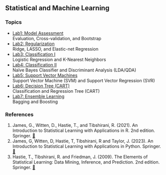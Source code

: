 ## Statistical and Machine Learning

### Topics

- [Lab1: Model Assessment](https://darentsai.github.io/ml-course-r/ML_Lab1_Model_Assesment) <br> Evaluation, Cross-validation, and Bootstrap
- [Lab2: Regularization](https://darentsai.github.io/ml-course-r/ML_Lab2_Regularization) <br> Ridge, LASSO, and Elastic-net Regression
- [Lab3: Classification I](https://darentsai.github.io/ml-course-r/ML_Lab3_LogisticReg_KNN) <br> Logistic Regression and K-Nearest Neighbors
- [Lab4: Classification II](https://darentsai.github.io/ml-course-r/ML_Lab4_LDA) <br> Naïve Bayes Classifier and Discriminant Analysis (LDA/QDA)
- [Lab5: Support Vector Machines](https://darentsai.github.io/ml-course-r/ML_Lab5_SVM) <br> Support Vector Machine (SVM) and Support Vector Regression (SVR)
- [Lab6: Decision Tree (CART)](https://darentsai.github.io/ml-course-r/ML_Lab6_CART) <br> Classification and Regression Tree (CART)
- [Lab7: Ensemble Learning](https://darentsai.github.io/ml-course-r/ML_Lab7_Ensemble) <br> Bagging and Boosting

### References

1. James, G., Witten, D., Hastie, T., and Tibshirani, R. (2021). An Introduction to Statistical Learning with Applications in R. 2nd edition. Springer. [&#x1F517;](https://hastie.su.domains/publications.html)
2. James, G, Witten, D, Hastie, T, Tibshirani, R and Taylor, J. (2023). An Introduction to Statistical Learning with Applications in Python. Springer. [&#x1F517;](https://hastie.su.domains/publications.html)
3. Hastie, T., Tibshirani, R. and Friedman, J. (2009). The Elements of Statistical Learning: Data Mining, Inference, and Prediction. 2nd edition. Springer. [&#x1F517;](https://hastie.su.domains/publications.html)
